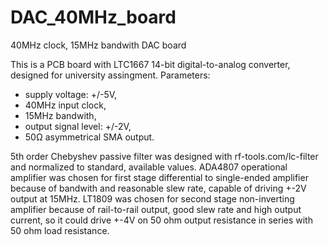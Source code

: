 # DAC_40MHz_board
40MHz clock, 15MHz bandwith DAC board

This is a PCB board with LTC1667 14-bit digital-to-analog converter, designed for university assingment.
Parameters:
- supply voltage: +/-5V,
- 40MHz input clock,
- 15MHz bandwith,
- output signal level: +/-2V,
- 50Ω asymmetrical SMA output.

5th order Chebyshev passive filter was designed with rf-tools.com/lc-filter and normalized to standard, available values.
ADA4807 operational amplifier was chosen for first stage differential to single-ended amplifier because of bandwith and reasonable slew rate, capable of driving +-2V output at 15MHz. LT1809 was chosen for second stage non-inverting amplifier because of rail-to-rail output, good slew rate and high output current, so it could drive +-4V on 50 ohm output resistance in series with 50 ohm load resistance.


